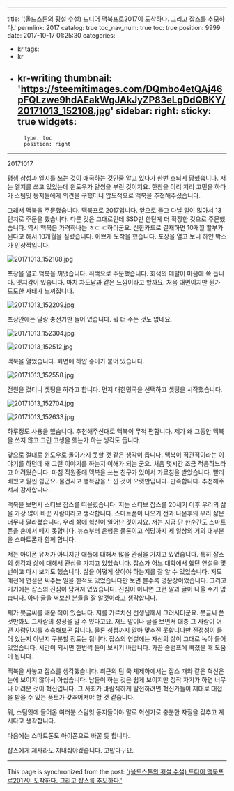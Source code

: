
---
title: '(올드스톤의 횡설 수설) 드디어 맥북프로2017이 도착하다. 그리고 잡스를 추모하다.'
permlink: 2017
catalog: true
toc_nav_num: true
toc: true
position: 9999
date: 2017-10-17 01:25:30
categories:
- kr
tags:
- kr
- kr-writing
thumbnail: 'https://steemitimages.com/DQmbo4etQAj46pFQLzwe9hdAEakWgJAkJyZP83eLgDdQBKY/20171013_152108.jpg'
sidebar:
    right:
        sticky: true
widgets:
    -
        type: toc
        position: right
---


20171017


평생 삼성과 엘지를 쓰는 것이 애국하는 것인줄 알고 있다가 한번 호되게 당했습니다. 저는 엘지를 쓰고 있었는데 윈도우가 말썽을 부린 것이지요. 한참을 이리 저리 고민을 하다가 스팀잇 동지들에게 의견을 구했더니 압도적으로 맥북을 추쳔해주셨습니다. 

그래서 맥북을 주문했습니다. 맥북프로 2017입니다. 앞으로 들고 다닐 일이 많아서 13인치로 주문을 했습니다. 다른 것은 그대로인데 SSD만 한단계 더 확장한 것으로 주문했습니다. 역시 맥북은 가격하나는 ㅎㄷ ㄷ하더군요. 신한카드로 결재하면 10개월 할부가 된다고 해서 10개월을 질렀습니다. 이쁘게 도착을 했습니다. 포장을 열고 보니 하얀 박스가 인상적입니다. 

![20171013_152108.jpg](https://steemitimages.com/DQmbo4etQAj46pFQLzwe9hdAEakWgJAkJyZP83eLgDdQBKY/20171013_152108.jpg)

포장을 열고 맥북을 꺼냈습니다. 쥐색으로 주문했습니다. 회색의 메탈이 마음에 쏙 듭니다. 엣지감이 있습니다. 마치 차도남과 같은 느낌이라고 할까요. 처음 대면이지만 뭔가 도도한 자태가 느껴집니다. 

![20171013_152209.jpg](https://steemitimages.com/DQmPxXEmyfAt51tYyj17frQqfD5QScha7t2GHvDA8sQuiwo/20171013_152209.jpg)

포장안에는 달랑 충전기만 들어 있습니다. 뭐 더 주는 것도 없네요.

![20171013_152304.jpg](https://steemitimages.com/DQmYG1SLF2DA4CqerDtZ61ApePvkQjrjEwhPiSzckNcoXkq/20171013_152304.jpg)

![20171013_152512.jpg](https://steemitimages.com/DQmdVF8CdZP49gRkGPobzvmhSNXreaUthzVK7Zfo5yQDS9a/20171013_152512.jpg)

맥북을 열었습니다. 
화면에 하얀 종이가 붙어 있습니다. 


![20171013_152558.jpg](https://steemitimages.com/DQmcTXc7n7WRGyTtQZRYEXAT1QYw28eLowgHebuq5WjuvQp/20171013_152558.jpg)

전원을 켰더니 셋팅을 하라고 합니다. 먼저 대한민국을 선택하고 셋팅을 시작했습니다. 

![20171013_152704.jpg](https://steemitimages.com/DQmQXdtn7AvSQ5a6Aqxz3t1R917TkHX6RGHngkrZWXj8KeW/20171013_152704.jpg)

![20171013_152633.jpg](https://steemitimages.com/DQmW8T41EfpjTosbSQupnAjDwvRsLCX6LKmzpaWPnQ3GqUd/20171013_152633.jpg)

하루정도 사용을 했습니다. 추천해주신대로 맥북이 무척 편합니다. 제가 왜 그동안 맥북을 쓰지 않고 그런 고생을 했는가 하는 생각도 듭니다. 

앞으로 절대로 윈도우로 돌아가지 못할 것 같은 생각이 듭니다. 맥북이 직관적이라는 이야기를 하던데 왜 그런 이야기를 하는지 이해가 되는 군요. 처음 몇시간 조금 적응하느라고 어려웠습니다. 마침 직원중에 맥북을 쓰는 친구가 있어서 가르침을 받았습니다. 빨리배웠고 훨씬 쉽군요. 
물건사고 행복감을 느낀 것이 오랫만입니다. 만족합니다. 추천해주셔서 감사합니다. 

맥북을 보면서 스티브 잡스를 떠올렸습니다. 저는 스티브 잡스를 20세기 이후 우리의 삶을 가장 많이 바꾼 사람이라고 생각합니다. 스마트폰이 나오기 전과 나온후의 우리 삶은 너무나 달라졌습니다. 우리 삶에 혁신이 일어난 것이지요. 저는 지금 단 한순간도 스마트폰을 손에서 떼지 못합니다. 뉴스부터 은행은 물론이고 식당까지 제 일상의 거의 대부분을 스마트폰과 함께 합니다.

저는 아이폰 유저가 아니지만 애플에 대해서 많을 관심을 가지고 있었습니다. 특히 잡스의 생각과 삶에 대해서 관심을 가지고 있었습니다. 잡스가 어느 대학에서 했던 연설을 몇번이고 다시 보기도 했습니다. 삶을 어떻게 살아야 하는지를 잘 알 수 있었습니다. 저도 예전에 연설문 써주는 일을 한적도 있었습니다만 보면 볼수록 명문장이었습니다. 그리고 거기에는 잡스의 진심이 담겨져 있었습니다. 진심이 아니면 그런 말과 글이 나올 수가 없습니다. 아마 글을 써보신 분들을 잘 알것이라고 생각합니다. 

제가 붓글씨를 배운 적이 있습니다. 저를 가르치신 선생님께서 그러시더군요. 붓글씨 쓴 것만봐도 그사람의 성정을 알 수 있다고요. 저도 말이나 글을 보면서 대충 그 사람이 어떤 사람인지를 추측해보곤 합니다. 물론 성정까지 알아 맞추진 못합니다만 진정성이 들어 있는지 아닌지 구분할 정도는 됩니다. 잡스의 연설에는 자신의 삶이 그대로 녹아 들어있었습니다. 시간이 되시면 한번씩 들어 보시기 바랍니다. 가끔 슬럼프에 빠졌을 때 도움이 됩니다. 

맥북을 사놓고 잡스를 생각했습니다. 최근의 팀 쿡 체제하에서는 잡스 때와 같은 혁신은 눈에 보이지 않아서 아쉽습니다. 남들이 하는 것은 쉽게 보이지만 정작 자기가 하면 너무나 어려운 것이 혁신입니다. 그 사회가 바람직하게 발전하려면 혁신가들이 제대로 대접을 받을 수 있는 풍토가 갖추어져야 할 것 같습니다. 

뭐, 스팀잇에 들어온 여러분 스팀잇 동지들이야 말로 혁신가로 충분한 자질을 갖추고 계시다고 생각합니다.  

다음에는 스마트폰도 아이폰으로 바꿀 듯 합니다. 

잡스에게 제사라도 지내줘야겠습니다. 고맙다구요.

- - -

This page is synchronized from the post: ['(올드스톤의 횡설 수설) 드디어 맥북프로2017이 도착하다. 그리고 잡스를 추모하다.'](https://steemit.com/@oldstone/2017)

